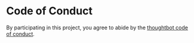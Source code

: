 # Code of Conduct

By participating in this project, you agree to abide by the [thoughtbot code of
conduct].

[thoughtbot code of conduct]: https://thoughtbot.com/open-source-code-of-conduct
